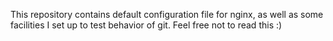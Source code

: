 This repository contains default configuration file for nginx, as well as some facilities I set up to test behavior of git. Feel free not to read this :)
